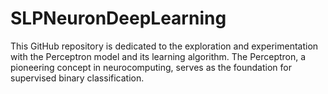 # SLPNeuronDeepLearning
This GitHub repository is dedicated to the exploration and experimentation with the Perceptron model and its learning algorithm. The Perceptron, a pioneering concept in neurocomputing, serves as the foundation for supervised binary classification.
